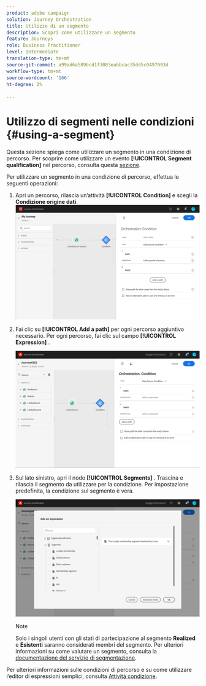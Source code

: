 ```yaml
---
product: adobe campaign
solution: Journey Orchestration
title: Utilizzo di un segmento
description: Scopri come utilizzare un segmento
feature: Journeys
role: Business Practitioner
level: Intermediate
translation-type: tm+mt
source-git-commit: a99ad6a589bcd1f3083eabbcac35dd5c0497093d
workflow-type: tm+mt
source-wordcount: '166'
ht-degree: 2%

---
```



# Utilizzo di segmenti nelle condizioni {#using-a-segment}

Questa sezione spiega come utilizzare un segmento in una condizione di percorso. Per scoprire come utilizzare un evento **[!UICONTROL Segment qualification]** nel percorso, consulta questa [sezione](../building-journeys/segment-qualification-events.md).

Per utilizzare un segmento in una condizione di percorso, effettua le seguenti operazioni:

1. Apri un percorso, rilascia un’attività **[!UICONTROL Condition]** e scegli la **Condizione origine dati**.
   ![](../assets/journey47.png)

1. Fai clic su **[!UICONTROL Add a path]** per ogni percorso aggiuntivo necessario. Per ogni percorso, fai clic sul campo **[!UICONTROL Expression]** .

   ![](../assets/segment3.png)

1. Sul lato sinistro, apri il nodo **[!UICONTROL Segments]** . Trascina e rilascia il segmento da utilizzare per la condizione. Per impostazione predefinita, la condizione sul segmento è vera.

   ![](../assets/segment4.png)

   >[!NOTE]
   >
   >Solo i singoli utenti con gli stati di partecipazione al segmento **Realized** e **Esistenti** saranno considerati membri del segmento. Per ulteriori informazioni su come valutare un segmento, consulta la [documentazione del servizio di segmentazione](https://experienceleague.adobe.com/docs/experience-platform/segmentation/tutorials/evaluate-a-segment.html?lang=en#interpret-segment-results).

Per ulteriori informazioni sulle condizioni di percorso e su come utilizzare l’editor di espressioni semplici, consulta [Attività condizione](../building-journeys/condition-activity.md#about_condition).